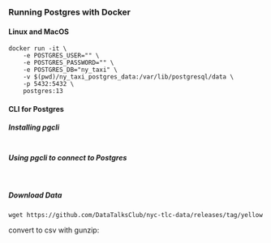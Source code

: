 ### Running Postgres with Docker

#### Linux and MacOS

```
docker run -it \
	-e POSTGRES_USER="" \
    -e POSTGRES_PASSWORD="" \
	-e POSTGRES_DB="ny_taxi" \
	-v $(pwd)/ny_taxi_postgres_data:/var/lib/postgresql/data \
    -p 5432:5432 \
	postgres:13
```

#### CLI for Postgres

##### Installing pgcli

```pip install pgcli
```

##### Using pgcli to connect to Postgres

```pgcli -h localhost -p 5432 -u root -d ny_taxi
```

```pgcli -h localhost -p 5432 -u root -d ny_taxi
```

##### Download Data

```
wget https://github.com/DataTalksClub/nyc-tlc-data/releases/tag/yellow
```
convert to csv with gunzip:

```gunzip yellow_tripdata_2021-01.csv.gz
```



